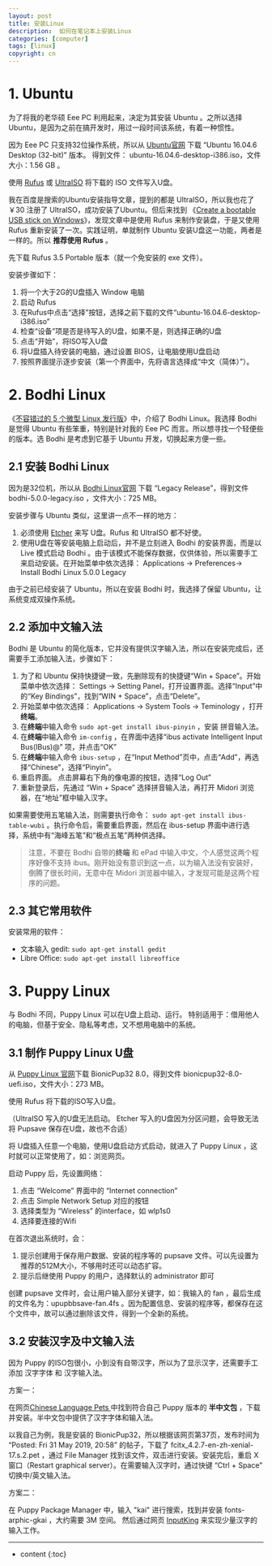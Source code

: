 ```yaml
---
layout: post
title: 安装Linux
description:  如何在笔记本上安装Linux
categories: [computer]
tags: [linux]
copyright: cn
---
```


# 1. Ubuntu

为了将我的老华硕 Eee PC 利用起来，决定为其安装 Ubuntu 。之所以选择 Ubuntu，是因为之前在搞开发时，用过一段时间该系统，有着一种惯性。

因为 Eee PC 只支持32位操作系统，所以从 [Ubuntu官网](https://ubuntu.com/download/alternative-downloads) 下载 “Ubuntu 16.04.6 Desktop (32-bit)” 版本。 得到文件： ubuntu-16.04.6-desktop-i386.iso，文件大小：1.56 GB 。

使用 [Rufus](https://rufus.ie/) 或 [UltraISO](https://cn.ultraiso.net/) 将下载的 ISO 文件写入U盘。

我在百度是搜索的Ubuntu安装指导文章，提到的都是 UltraISO，所以我也花了￥30 注册了 UltraISO，成功安装了Ubuntu。但后来找到 《[Create a bootable USB stick on Windows](https://tutorials.ubuntu.com/tutorial/tutorial-create-a-usb-stick-on-windows)》，发现文章中是使用 Rufus 来制作安装盘，于是又使用 Rufus 重新安装了一次。实践证明，单就制作 Ubuntu 安装U盘这一功能，两者是一样的。所以 **推荐使用 Rufus** 。

先下载 Rufus 3.5 Portable 版本（就一个免安装的 exe 文件）。

安装步骤如下：

1. 将一个大于2G的U盘插入 Window 电脑
2. 启动 Rufus
3. 在Rufus中点击“选择”按钮，选择之前下载的文件“ubuntu-16.04.6-desktop-i386.iso”
4. 检查“设备”项是否是待写入的U盘，如果不是，则选择正确的U盘
5. 点击“开始”，将ISO写入U盘
6. 将U盘插入待安装的电脑，通过设置 BIOS，让电脑使用U盘启动
7. 按照界面提示逐步安装（第一个界面中，先将语言选择成“中文（简体）”）。


# 2. Bodhi Linux

《[不容错过的 5 个微型 Linux 发行版](https://linux.cn/article-11040-1.html)》中，介绍了 Bodhi Linux。我选择 Bodhi 是觉得 Ubuntu 有些笨重，特别是针对我的 Eee PC 而言。所以想寻找一个轻便些的版本。选 Bodhi 是考虑到它基于 Ubuntu 开发，切换起来方便一些。

## 2.1 安装 Bodhi Linux

因为是32位机，所以从 [Bodhi Linux官网](https://www.bodhilinux.com/download/) 下载 “Legacy Release”，得到文件 bodhi-5.0.0-legacy.iso ，文件大小：725 MB。

安装步骤与 Ubuntu 类似，这里讲一点不一样的地方：

1. 必须使用 [Etcher](https://www.balena.io/etcher/) 来写 U盘。Rufus 和 UltraISO 都不好使。
2. 使用U盘在等安装电脑上启动后，并不是立刻进入 Bodhi 的安装界面，而是以 Live 模式启动 Bodhi 。由于该模式不能保存数据，仅供体验，所以需要手工来启动安装。在开始菜单中依次选择： Applications -> Preferences-> Install Bodhi Linux 5.0.0 Legacy

由于之前已经安装了 Ubuntu，所以在安装 Bodhi 时，我选择了保留 Ubuntu，让系统变成双操作系统。

## 2.2 添加中文输入法

Bodhi 是 Ubuntu 的简化版本，它并没有提供汉字输入法，所以在安装完成后，还需要手工添加输入法，步骤如下：

1. 为了和 Ubuntu 保持快捷键一致，先删除现有的快捷键“Win + Space”。开始菜单中依次选择： Settings -> Setting Panel，打开设置界面。选择“Input”中的“Key Bindings”，找到“WIN + Space”，点击“Delete”。
2. 开始菜单中依次选择： Applications -> System Tools -> Teminology ，打开**终端**。
3. 在**终端**中输入命令 `sudo apt-get install ibus-pinyin` ，安装 拼音输入法。
4. 在**终端**中输入命令 `im-config` ，在界面中选择“ibus   activate Intelligent Input Bus(IBus)@” 项，并点击“OK”
5. 在**终端**中输入命令 `ibus-setup` ，在“Input Method”页中，点击“Add”，再选择“Chinese”，选择“Pinyin”。
6. 重启界面。 点击屏幕右下角的像电源的按钮，选择“Log Out”
7. 重新登录后，先通过 “Win + Space” 选择拼音输入法，再打开 Midori 浏览器，在“地址”框中输入汉字。

如果需要使用五笔输入法，则需要执行命令： `sudo apt-get install ibus-table-wubi` 。执行命令后，需要重启界面，然后在 ibus-setup 界面中进行选择，系统中有“海峰五笔”和“极点五笔”两种供选择。

> 注意，不要在 Bodhi 自带的**终端** 和 ePad 中输入中文，个人感觉这两个程序好像不支持 ibus。刚开始没有意识到这一点，以为输入法没有安装好，倒腾了很长时间，无意中在 Midori 浏览器中输入，才发现可能是这两个程序的问题。

## 2.3 其它常用软件

安装常用的软件：

* 文本输入 gedit: `sudo apt-get install gedit`
* Libre Office: `sudo apt-get install libreoffice`


# 3. Puppy Linux

与 Bodhi 不同，Puppy Linux 可以在U盘上启动、运行。 特别适用于：借用他人的电脑，但基于安全、隐私等考虑，又不想用电脑中的系统。

## 3.1 制作 Puppy Linux U盘

从 [Puppy Linux 官网](http://puppylinux.com/index.html#download)下载 BionicPup32 8.0，得到文件 bionicpup32-8.0-uefi.iso，文件大小：273 MB。

使用 Rufus 将下载的ISO写入U盘。

（UltraISO 写入的U盘无法启动。 Etcher 写入的U盘因为分区问题，会导致无法将 Pupsave 保存在U盘，故也不合适）

将 U盘插入任意一个电脑，使用U盘启动方式启动，就进入了 Puppy Linux ，这时就可以正常使用了，如：浏览网页。

启动 Puppy 后，先设置网络：

1. 点击 “Welcome” 界面中的 “Internet connection”
2. 点击 Simple Network Setup 对应的按钮
3. 选择类型为 “Wireless” 的interface，如 wlp1s0
4. 选择要连接的Wifi

在首次退出系统时，会：
1. 提示创建用于保存用户数据、安装的程序等的 pupsave 文件。可以先设置为推荐的512M大小，不够用时还可以动态扩容。
2. 提示后继使用 Puppy 的用户，选择默认的 administrator 即可

创建 pupsave 文件时，会让用户输入部分关键字，如：我输入的 fan ，最后生成的文件名为：upupbbsave-fan.4fs 。因为配置信息、安装的程序等，都保存在这个文件中，故可以通过删除该文件，得到一个全新的系统。

## 3.2 安装汉字及中文输入法

因为 Puppy 的ISO包很小，小到没有自带汉字，所以为了显示汉字，还需要手工添加 汉字字体 和 汉字输入法。

方案一：

在网页[Chinese Language Pets
](http://murga-linux.com/puppy/viewtopic.php?t=82937&search_id=408687734) 中找到符合自己 Puppy 版本的 **半中文包** ，下载并安装。半中文包中提供了汉字字体和输入法。

以我自己为例，我是安装的 BionicPup32，所以根据该网页第37页，发布时间为 “Posted: Fri 31 May 2019, 20:58” 的帖子，下载了 fcitx_4.2.7-en-zh-xenial-17.s.2.pet ，通过 File Manager 找到该文件，双击进行安装。安装完后，重启 X窗口（Restart graphical server）。在需要输入汉字时，通过快键 “Ctrl + Space” 切换中/英文输入法。


方案二：

在 Puppy Package Manager 中，输入 "kai" 进行搜索，找到并安装 fonts-arphic-gkai ，大约需要 3M 空间。
然后通过网页 [InputKing](https://inputking.com/) 来实现少量汉字的输入工作。


---

* content
{:toc}
